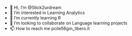 - 👋 Hi, I’m @Stick2urdream
- 👀 I’m interested in Learning Analytics
- 🌱 I’m currently learning R
- 💞️ I’m looking to collaborate on Language learning projects
- 📫 How to reach me pcile56gm_libero.it

<!---
Stick2urdream/Stick2urdream is a ✨ special ✨ repository because its `README.md` (this file) appears on your GitHub profile.
You can click the Preview link to take a look at your changes.
--->
